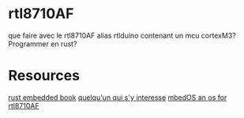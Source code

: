 # rtl8710AF
que faire avec le rtl8710AF alias rtlduino contenant un mcu cortexM3? Programmer en rust?

# Resources

[rust embedded book](https://docs.rust-embedded.org)
[quelqu'un qui s'y interesse](https://github.com/pvvx/RtlDuino)
[mbedOS an os for rtl8710AF](https://www.mbed.com/en/platform/mbed-os/)

